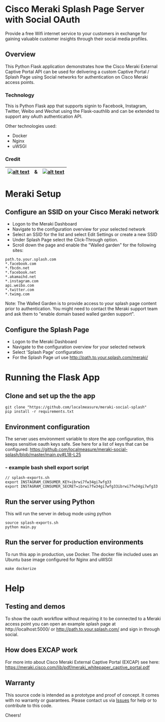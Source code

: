 # Cisco Meraki Splash Page Server with Social OAuth
Provide a free Wifi internet service to your customers in exchange for gaining valuable customer insights through their social media profiles.

## Overview

This Python Flask application demonstrates how the Cisco Meraki External Captive Portal API can be used for delivering a custom Captive Portal / Splash Page using Social networks for authentication on Cisco Meraki access points.

### Technology

This is Python Flask app that supports signin to Facebook, Instagram, Twitter, Weibo and Wechat using the Flask-oauthlib and can be extended to support any oAuth authentication API.

Other technologies used:
* Docker
* Nginx
* uWSGI

### Credit


|[![alt text](https://s3.amazonaws.com/localmeasure-static/assets/logo_full.png "Local Measure, 2017")](https://www.localmeasure.com)|&|[![alt text](https://meraki.cisco.com/img/cisco-meraki.png "Cisco Meraki")](https://meraki.cisco.com)|
| :-------------: |:--------: |:-------------:| 



# Meraki Setup

## Configure an SSID on your Cisco Meraki network

* Logon to the Meraki Dashboard
* Navigate to the configuration overview for your selected network
* Select an SSID for the list and select Edit Settings or create a new SSID
* Under Splash Page select the Click-Through option.
* Scroll down the page and enable the "Walled garden" for the following sites:

```
path.to.your.splash.com
*.facebook.com
*.fbcdn.net
*.facebook.net
*.akamaihd.net
*.instagram.com
api.weibo.com
*.twitter.com
*.twimg.com
```

Note: The Walled Garden is to provide access to your splash page content prior to authentication. You might need to contact the Meraki support team and ask them to "enable domain based walled garden support".

## Configure the Splash Page

* Logon to the Meraki Dashboard
* Navigate to the configuration overview for your selected network
* Select 'Splash Page' configuration
* For the Splash Page url use http://path.to.your.splash.com/meraki/


# Running the Flask App

## Clone and set up the the app
```
git clone "https://github.com/localmeasure/meraki-social-splash"
pip install -r requirements.txt
```   

## Environment configuration

The server uses environment variable to store the app configuration, this keeps sensitive oauth keys safe.
See here for a list of keys that can be configured: https://github.com/localmeasure/meraki-social-splash/blob/master/main.py#L18-L25

### - example bash shell export script
```
// splash-exports.sh
export INSTAGRAM_CONSUMER_KEY=ibrwi7fw34gi7wfg33
export INSTAGRAM_CONSUMER_SECRET=ibrwi7fw34gi7wfg33ibrwi7fw34gi7wfg33
```

## Run the server using Python

This will run the server in debug mode using python
```
source splash-exports.sh
python main.py
```

## Run the server for production environments

To run this app in production, use Docker. The docker file included uses an Ubuntu base image configured for Nginx and uWSGI
```
make dockerize
```

# Help

## Testing and demos

To show the oauth workflow without requiring it to be connected to a Meraki access point you can open an example splash page at http://localhost:5000/ or http://path.to.your.splash.com/ and sign in through social.

## How does EXCAP work

For more into about Cisco Meraki External Captive Portal (EXCAP) see here: https://meraki.cisco.com/lib/pdf/meraki_whitepaper_captive_portal.pdf


## Warranty

This source code is intended as a prototype and proof of concept. It comes with no warranty or guarantees. Please contact us via [Issues](https://github.com/localmeasure/meraki-social-splash/issues) for help or to contribute to this code.

Cheers!
